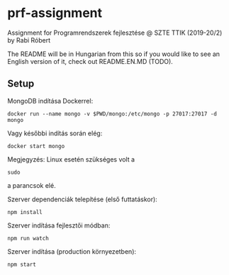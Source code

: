 # prf-assignment

Assignment for Programrendszerek fejlesztése @ SZTE TTIK (2019-20/2) by Rabi Róbert

The README will be in Hungarian from this so if you would like to see an English version of it, check out README.EN.MD (TODO).

## Setup

MongoDB indítása Dockerrel:

```shell
docker run --name mongo -v $PWD/mongo:/etc/mongo -p 27017:27017 -d mongo
```

Vagy későbbi indítás során elég:

```shell
docker start mongo
```

Megjegyzés: Linux esetén szükséges volt a

```shell
sudo
```

a parancsok elé.

Szerver dependenciák telepítése (első futtatáskor):

```shell
npm install
```

Szerver indítása fejlesztői módban:

```shell
npm run watch
```

Szerver indítása (production környezetben):

```shell
npm start
```
